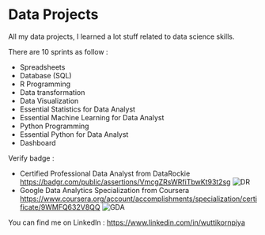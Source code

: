 # Data Projects

All my data projects, I learned a lot stuff related to data science skills.

There are 10 sprints as follow : 

- Spreadsheets
- Database (SQL)
- R Programming
- Data transformation
- Data Visualization
- Essential Statistics for Data Analyst
- Essential Machine Learning for Data Analyst
- Python Programming
- Essential Python for Data Analyst
- Dashboard

Verify badge :
- Certified Professional Data Analyst from DataRockie  
  https://badgr.com/public/assertions/VmcgZRsWRfiTbwKt93t2sg
  ![DR](https://drive.google.com/file/d/1_I_BwkpNphnn731sXbVvuM9YOyXJfrR3/view?usp=sharing/to/img.png)
- Google Data Analytics Specialization from Coursera  
  https://www.coursera.org/account/accomplishments/specialization/certificate/9WMFQ632V8QQ
  ![GDA](https://drive.google.com/file/d/1iD-CF-VbjyNgdSupsYLpIt3hYC_9_NBI/view?usp=sharing/to/img.png)

You can find me on LinkedIn :
  https://www.linkedin.com/in/wuttikornpiya
